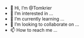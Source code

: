 - 👋 Hi, I’m @Tomkrier
- 👀 I’m interested in ...
- 🌱 I’m currently learning ...
- 💞️ I’m looking to collaborate on ...
- 📫 How to reach me ...

<!---
Tomkrier/Tomkrier is a ✨ special ✨ repository because its `README.md` (this file) appears on your GitHub profile.
You can click the Preview link to take a look at your changes.
--->
